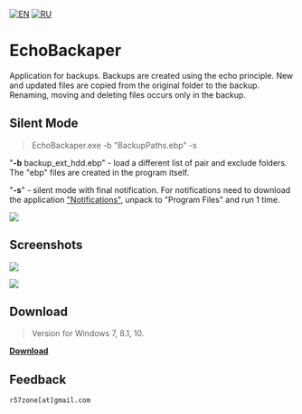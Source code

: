[![EN](https://user-images.githubusercontent.com/9499881/33184537-7be87e86-d096-11e7-89bb-f3286f752bc6.png)](https://github.com/r57zone/EchoBackaper/blob/master/README.md) 
[![RU](https://user-images.githubusercontent.com/9499881/27683795-5b0fbac6-5cd8-11e7-929c-057833e01fb1.png)](https://github.com/r57zone/EchoBackaper/blob/master/README.RU.md)
# EchoBackaper
Application for backups. Backups are created using the echo principle. New and updated files are copied from the original folder to the backup. Renaming, moving and deleting files occurs only in the backup.

## Silent Mode
>EchoBackaper.exe -b "BackupPaths.ebp" -s

"**-b** backup_ext_hdd.ebp" - load a different list of pair and exclude folders. The "ebp" files are created in the program itself.

"**-s**" - silent mode with final notification. For notifications need to download the application ["Notifications"](https://github.com/r57zone/notifications), unpack to "Program Files" and run 1 time.

![](https://user-images.githubusercontent.com/9499881/65593964-b96af000-dfa2-11e9-814b-bf03625359a5.png)

## Screenshots
![](https://user-images.githubusercontent.com/9499881/68482602-5fbd3d00-0253-11ea-9b65-9830fcda9c04.png)

![](https://user-images.githubusercontent.com/9499881/65594220-5e85c880-dfa3-11e9-87c8-9b5648893299.png)

## Download
>Version for Windows 7, 8.1, 10.

**[Download](https://github.com/r57zone/EchoBackaper/releases)**

## Feedback
`r57zone[at]gmail.com`